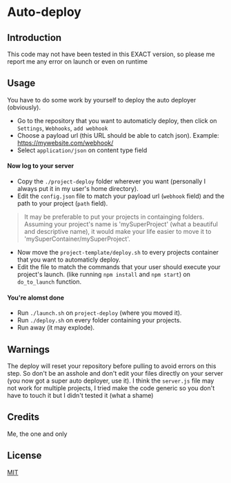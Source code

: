 # Auto-deploy
## Introduction
This code may not have been tested in this EXACT version, so please me report me any error on launch or even on runtime
## Usage
You have to do some work by yourself to deploy the auto deployer (obviously).
* Go to the repository that you want to automaticly deploy, then click on `Settings`, `Webhooks`, `add webhook`
* Choose a payload url (this URL should be able to catch json). Example: https://mywebsite.com/webhook/
* Select `application/json` on content type field

#### Now log to your server

* Copy the `./project-deploy` folder wherever you want (personally I always put it in my user's home directory).
* Edit the `config.json` file to match your payload url (`webhook` field) and the path to your project (`path` field).
> It may be preferable to put your projects in containging folders. Assuming your project's name is 'mySuperProject' (what a beautiful and descriptive name), it would make your life easier to move it to 'mySuperContainer/mySuperProject'.
* Now move the `project-template/deploy.sh` to every projects container that you want to automaticly deploy.
* Edit the file to match the commands that your user should execute your project's launch. (like running `npm install` and `npm start`) on `do_to_launch` function.

#### You're alomst done
* Run `./launch.sh` on `project-deploy` (where you moved it).
* Run `./deploy.sh` on every folder containing your projects.
* Run away (it may explode).

## Warnings
The deploy will reset your repository before pulling to avoid errors on this step. So don't be an asshole and don't edit your files directly on your server (you now got a super auto deployer, use it).
I think the `server.js` file may not work for multiple projects, I tried make the code generic so you don't have to touch it but I didn't tested it (what a shame)

## Credits
Me, the one and only

## License
[MIT](license)
